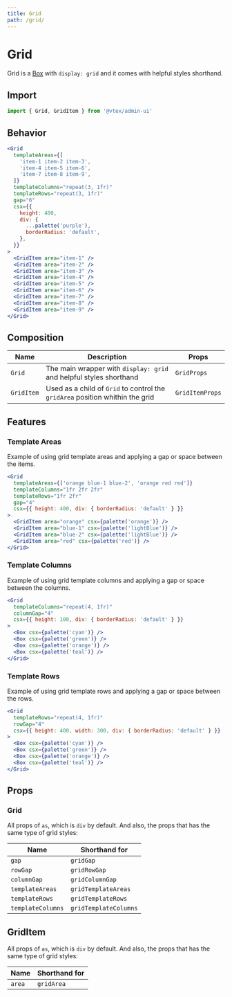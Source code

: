 ```yaml
---
title: Grid
path: /grid/
---
```


# Grid

Grid is a [Box](box/) with `display: grid` and it comes with helpful styles shorthand.

## Import

```jsx isStatic
import { Grid, GridItem } from '@vtex/admin-ui'
```

## Behavior

```jsx live
<Grid
  templateAreas={[
    'item-1 item-2 item-3',
    'item-4 item-5 item-6',
    'item-7 item-8 item-9',
  ]}
  templateColumns="repeat(3, 1fr)"
  templateRows="repeat(3, 1fr)"
  gap="6"
  csx={{
    height: 400,
    div: {
      ...palette('purple'),
      borderRadius: 'default',
    },
  }}
>
  <GridItem area="item-1" />
  <GridItem area="item-2" />
  <GridItem area="item-3" />
  <GridItem area="item-4" />
  <GridItem area="item-5" />
  <GridItem area="item-6" />
  <GridItem area="item-7" />
  <GridItem area="item-8" />
  <GridItem area="item-9" />
</Grid>
```

## Composition

| Name       | Description                                                                   | Props           |
| ---------- | ----------------------------------------------------------------------------- | --------------- |
| `Grid`     | The main wrapper with `display: grid` and helpful styles shorthand            | `GridProps`     |
| `GridItem` | Used as a child of `Grid` to control the `gridArea` position whithin the grid | `GridItemProps` |

## Features

### Template Areas

Example of using grid template areas and applying a gap or space between the items.

```jsx live
<Grid
  templateAreas={['orange blue-1 blue-2', 'orange red red']}
  templateColumns="1fr 2fr 2fr"
  templateRows="1fr 2fr"
  gap="4"
  csx={{ height: 400, div: { borderRadius: 'default' } }}
>
  <GridItem area="orange" csx={palette('orange')} />
  <GridItem area="blue-1" csx={palette('lightBlue')} />
  <GridItem area="blue-2" csx={palette('lightBlue')} />
  <GridItem area="red" csx={palette('red')} />
</Grid>
```

### Template Columns

Example of using grid template columns and applying a gap or space between the columns.

```jsx live
<Grid
  templateColumns="repeat(4, 1fr)"
  columnGap="4"
  csx={{ height: 100, div: { borderRadius: 'default' } }}
>
  <Box csx={palette('cyan')} />
  <Box csx={palette('green')} />
  <Box csx={palette('orange')} />
  <Box csx={palette('teal')} />
</Grid>
```

### Template Rows

Example of using grid template rows and applying a gap or space between the rows.

```jsx live
<Grid
  templateRows="repeat(4, 1fr)"
  rowGap="4"
  csx={{ height: 400, width: 300, div: { borderRadius: 'default' } }}
>
  <Box csx={palette('cyan')} />
  <Box csx={palette('green')} />
  <Box csx={palette('orange')} />
  <Box csx={palette('teal')} />
</Grid>
```

## Props

### Grid

All props of `as`, which is `div` by default. And also, the props that has the same type of grid styles:

| Name              | Shorthand for         |
| ----------------- | --------------------- |
| `gap`             | `gridGap`             |
| `rowGap`          | `gridRowGap`          |
| `columnGap`       | `gridColumnGap`       |
| `templateAreas`   | `gridTemplateAreas`   |
| `templateRows`    | `gridTemplateRows`    |
| `templateColumns` | `gridTemplateColumns` |

## GridItem

All props of `as`, which is `div` by default. And also, the props that has the same type of grid styles:

| Name   | Shorthand for |
| ------ | ------------- |
| `area` | `gridArea`    |
